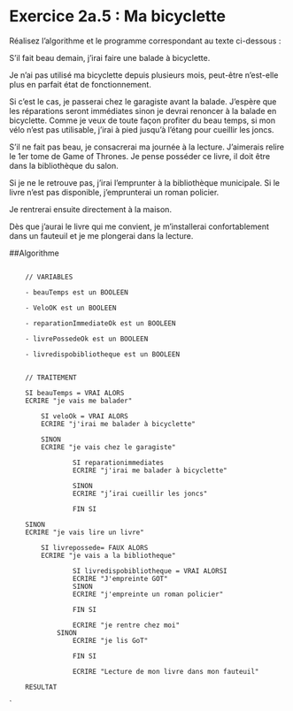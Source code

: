 # Exercice 2a.5 : Ma bicyclette

Réalisez l’algorithme et le programme correspondant au texte ci-dessous :

S’il fait beau demain, j’irai faire une balade à bicyclette.

Je n’ai pas utilisé ma bicyclette depuis plusieurs mois, peut-être n’est-elle plus en parfait état de fonctionnement.

Si c’est le cas, je passerai chez le garagiste avant la balade. J’espère que les réparations seront immédiates sinon je devrai renoncer à la balade en bicyclette. Comme je veux de toute façon profiter du beau temps, si mon vélo n’est pas utilisable, j’irai à pied jusqu’à l’étang pour cueillir les joncs.

S’il ne fait pas beau, je consacrerai ma journée à la lecture. J’aimerais relire le 1er tome de Game of Thrones. Je pense posséder ce livre, il doit être dans la bibliothèque du salon.

Si je ne le retrouve pas, j’irai l’emprunter à la bibliothèque municipale. Si le livre n’est pas disponible, j’emprunterai un roman policier.

Je rentrerai ensuite directement à la maison.

Dès que j’aurai le livre qui me convient, je m’installerai confortablement dans un fauteuil et je me plongerai dans la lecture.


##Algorithme

```

	// VARIABLES
	
	- beauTemps est un BOOLEEN
	
	- VeloOK est un BOOLEEN
	
	- reparationImmediateOk est un BOOLEEN
	
	- livrePossedeOk est un BOOLEEN
	
	- livredispobibliotheque est un BOOLEEN
	
	
	// TRAITEMENT
	
	SI beauTemps = VRAI ALORS 
	ECRIRE "je vais me balader"
		
		SI veloOk = VRAI ALORS 
		ECRIRE "j'irai me balader à bicyclette" 
		
		SINON
		ECRIRE "je vais chez le garagiste"
				
				SI reparationimmediates
				ECRIRE "j'irai me balader à bicyclette"
				
				SINON
				ECRIRE "j’irai cueillir les joncs"
					
				FIN SI
	
	SINON
	ECRIRE "je vais lire un livre"	
		
		SI livrepossede= FAUX ALORS
		ECRIRE "je vais a la bibliotheque"
			
				SI livredispobibliotheque = VRAI ALORSI				ECRIRE "J'empreinte GOT"
				SINON
				ECRIRE "j'empreinte un roman policier"
				
				FIN SI
				
				ECRIRE "je rentre chez moi"
			SINON
				ECRIRE "je lis GoT"
				
				FIN SI
				
				ECRIRE "Lecture de mon livre dans mon fauteuil"
					
	RESULTAT 
```
`
